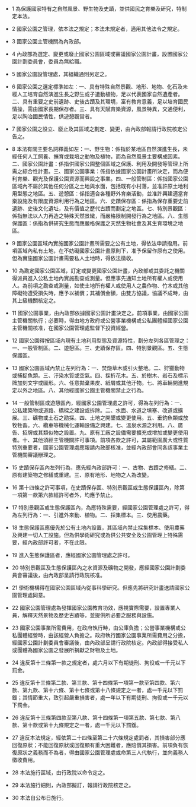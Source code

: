 * 1 為保護國家特有之自然風景、野生物及史蹟，並供國民之育樂及研究，特制定本法。

* 2 國家公園之管理，依本法之規定；本法未規定者，適用其他法令之規定。

* 3 國家公園主管機關為內政部。

* 4 內政部為選定、變更或廢止國家公園區域或審議國家公園計畫，設置國家公園計劃委員會，委員為無給職。

* 5 國家公園設管理處，其組織通則另定之。

* 6 國家公園之選定標準如左：一、具有特殊自然景觀、地形、地物、化石及未經人工培育自然演進生長之野生或孑遺動植物，足以代表國家自然遺產者。二、具有重要之史前遺跡、史後古蹟及其環境，富有教育意義，足以培育國民情操，需由國家長期保存者。三、具有天賦育樂資源，風景特異，交通便利，足以陶冶國民情性，供遊憩觀賞者。

* 7 國家公園之設立、廢止及其區域之劃定、變更，由內政部報請行政院核定公告之。

* 8 本法有關主要名詞釋義如左：一、野生物：係指於某地區自然演進生長，未經任何人工飼養、撫育或栽培之動物及植物，而為自然風景主要構成因素。二、國家公園計畫：係指供國家公園整個區域之保護、利用及開發等管理上所需之綜合性計畫。三、國家公園事業：係指依據國家公園計畫所決定，而為便利育樂、觀光及保護公園資源而興設之事業。四、一般管制區：係指國家公園區域內不屬於其他任何分區之土地與水面，包括既有小村落，並准許原土地利用型態之地區。五、遊憩區：係指適合各種野外育樂活動，並准許興建適當育樂設施及有限度資源利用行為之地區。六、史蹟保存區：係指為保存重要史前遺跡、史後文化遺址，及有價值之歷代古蹟而劃定之地區。七、特別景觀區：係指無法以人力再造之特殊天然景緻，而嚴格限制開發行為之地區。八、生態保護區：係指為供研究生態而應嚴格保護之天然生物社會及其生育環境之地區。

* 9 國家公園區域內實施國家公園計畫所需要之公有土地，得依法申請撥用。前項區域內私有土地，在不妨礙國家公園計畫原則下，准予保留作原有之使用。但為實施國家公園計畫需要私人土地時，得依法徵收。

* 10 為勘定國家公園區域，訂定或變更國家公園計畫，內政部或其委託之機關得派員進入公私土地內實施勘查或測量。但應事先通知土地所有權人或使用人。為前項之勘查或測量，如使土地所有權人或使用人之農作物、竹木或其他障礙物遭受損失時，應予以補償；其補償金額，由雙方協議，協議不成時，由其上級機關核定之。

* 11 國家公園事業，由內政部依據國家公園計畫決定之。前項事業，由國家公園主管機關執行；必要時，得由地方政府或公營事業機構或公私團體經國家公園主管機關核准，在國家公園管理處監督下投資經營。

* 12 國家公園得按區域內現有土地利用型態及資源特性，劃分左列各區管理之：一、一般管制區。二、遊憩區。三、史蹟保存區。四、特別景觀區。五、生態保護區。

* 13 國家公園區域內禁止左列行為：一、焚燬草木或引火整地。二、狩獵動物或捕捉魚類。三、汙染水質或空氣。四、採折花木。五、於樹木、岩石及標示牌加刻文字或圖形。六、任意拋棄果皮、紙屑或其他汙物。七、將車輛開進規定以外之地區。八、其他經國家公園主管機關禁止之行為。

* 14 一般管制區或遊憩區內，經國家公園管理處之許可，得為左列行為：一、公私建築物或道路、橋樑之建設或拆除。二、水面、水道之填塞、改道或擴展。三、礦物或土石之勘採。四、土地之開墾或變更使用。五、垂釣魚類或放牧牲畜。六、纜車等機械化運輸設備之興建。七、溫泉水源之利用。八、廣告、招牌或其類似物之設置。九、原有工廠之設備需要擴充或增加或變更使用者。十、其他須經主管機關許可事項。前項各款之許可，其屬範圍廣大或性質特別重要者，國家公園管理處應報請內政部核准，並經內政部會同各該事業主管機關審議辦理之。

* 15 史蹟保存區內左列行為，應先經內政部許可：一、古物、古蹟之修繕。二、原有建築物之修繕或重建。三、原有地形、地物之人為改變。

* 16 第十四條之許可事項，在史蹟保存區、特別景觀區或生態保護區內，除第一項第一款第六款經許可者外，均應予禁止。

* 17 特別景觀區或生態保護區內，為應特殊需要，經國家公園管理處之許可，得為左列行為：一、引進外來動、植物。二、採集標本。三、使用農藥。

* 18 生態保護區應優先於公有土地內設置，其區域內禁止採集標本、使用農藥及興建一切人工設施。但為供學術研究或為供公共安全及公園管理上特殊需要，經內政部許可者，不在此限。

* 19 進入生態保護區者，應經國家公園管理處之許可。

* 20 特別景觀區及生態保護區內之水資源及礦物之開發，應經國家公園計劃委員會審議後，由內政部呈請行政院核准。

* 21 學術機構得在國家公園區域內從事科學研究。但應先將研究計畫送請國家公園管理處同意。

* 22 國家公園管理處為發揮國家公園教育功效，應視實際需要，設置專業人員，解釋天然景物及歷史古蹟等，並提供所必要之服務與設施。

* 23 國家公園事業所需費用，在政府執行時，由公庫負擔；公營事業機構或公私團體經營時，由該經營人負擔之。政府執行國家公園事業所需費用之分擔，經國家公園計劃委員會審議後，由內政部呈請行政院核定。內政部得接受私人或團體為國家公園之發展所捐獻之財物及土地。

* 24 違反第十三條第一款之規定者，處六月以下有期徒刑、拘役或一千元以下罰金。

* 25 違反第十三條第二款、第三款、第十四條第一項第一款至第四款、第六款、第九款、第十六條、第十七條或第十八條規定之一者，處一千元以下罰鍰；其情節重大，致引起嚴重損害者，處一年以下有期徒刑、拘役或一千元以下罰金。

* 26 違反第十三條第四款至第八款、第十四條第一項第五款、第七款、第八款、第十款或第十九條規定之一者，處一千元以下罰鍰。

* 27 違反本法規定，經依第二十四條至第二十六條規定處罰者，其損害部分應回復原狀；不能回復原狀或回復顯有重大困難者，應賠償其損害。前項負有恢復原狀之義務而不為者，得由國家公園管理處或命第三人代執行，並向義務人徵收費用。

* 28 本法施行區域，由行政院以命令定之。

* 29 本法施行細則，內政部擬訂，報請行政院核定之。

* 30 本法自公布日施行。

